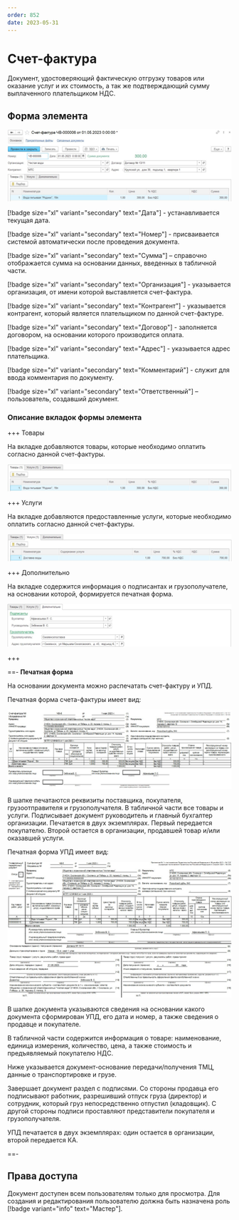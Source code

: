 ```yaml
---
order: 852
date: 2023-05-31
---
```

# Счет-фактура

Документ, удостоверяющий фактическую отгрузку товаров или оказание услуг и их стоимость, а так же подтверждающий сумму выплаченного плательщиком НДС. 

## Форма элемента

![](/images/Счет_фактура.jpg)


[!badge size="xl" variant="secondary" text="Дата"] - устанавливается текущая дата.

[!badge size="xl" variant="secondary" text="Номер"] - присваивается системой автоматически после проведения документа.

[!badge size="xl" variant="secondary" text="Сумма"] – справочно отображается сумма на основании данных, введенных в табличной части.

[!badge size="xl" variant="secondary" text="Организация"] - указывается организация, от имени которой выставляется счет-фактура.

[!badge size="xl" variant="secondary" text="Контрагент"] - указывается контрагент, который является плательщиком по данной счет-фактуре.

[!badge size="xl" variant="secondary" text="Договор"] - заполняется договором, на основании которого производится оплата. 

[!badge size="xl" variant="secondary" text="Адрес"] - указывается адрес плательщика.

[!badge size="xl" variant="secondary" text="Комментарий"] - служит для ввода комментария по документу.

[!badge size="xl" variant="secondary" text="Ответственный"] – пользователь, создавший документ.

### Описание вкладок формы элемента

+++ Товары

На вкладке добавляются товары, которые необходимо оплатить согласно данной счет-фактуры.

![](/images/Вкладка_товары_счет_фактура.jpg)

+++ Услуги

На вкладке добавляются предоставленные услуги, которые необходимо оплатить согласно данной счет-фактуры.

![](/images/Вкладка_услуги_счет_фактура.jpg)

+++ Дополнительно

На вкладке содержится информация о подписантах и грузополучателе, на основании которой, формируется печатная форма.

![](/images/Вкладка_дополнительно_счет_фактура.jpg)

+++

==- **Печатная форма**

На основании документа можно распечатать счет-фактуру и УПД.

Печатная форма счета-фактуры имеет вид:

![](/images/Печатная_форма_счет_фактура.jpg)

В шапке печатаются реквизиты поставщика, покупателя, грузоотправителя и грузополучателя. В табличной части все товары и услуги. Подписывает документ руководитель и главный бухгалтер организации. Печатается в двух экземплярах. Первый передается покупателю. Второй остается в организации, продавшей товар и/или оказавшей услуги.

Печатная форма УПД имеет вид:

![](/images/Печатная_форма_упд.jpg)

В шапке документа указываются сведения на основании какого документа сформирован УПД, его дата и номер, а также сведения о продавце и покупателе.

В табличной части содержится информация о товаре: наименование, единица измерения, количество, цена, а также стоимость и предъявляемый покупателю НДС.

Ниже указывается документ-основание передачи/получения ТМЦ, данные о транспортировке и грузе.

Завершает документ раздел с подписями. Со стороны продавца его подписывают работник, разрешивший отпуск груза (директор) и сотрудник, который груз непосредственно отпустил (кладовщик). С другой стороны подписи проставляют представители покупателя и грузополучателя.

УПД печатается в двух экземплярах: один остается в организации, второй передается КА.

==-

## Права доступа

Документ доступен всем пользователям только для просмотра. Для создания и редактирования пользователю должна быть назначена роль [!badge variant="info" text="Мастер"].